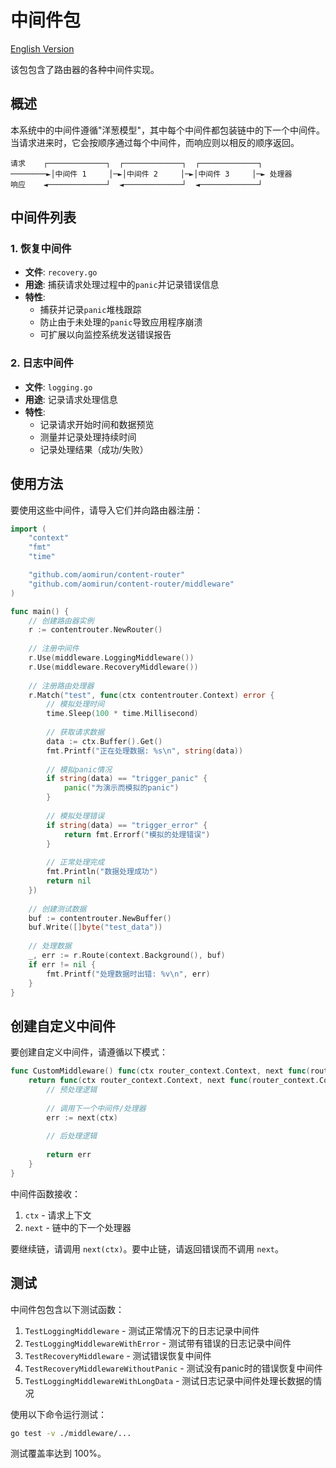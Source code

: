 # 中间件包

[English Version](README_en.md)

该包包含了路由器的各种中间件实现。

## 概述

本系统中的中间件遵循"洋葱模型"，其中每个中间件都包装链中的下一个中间件。当请求进来时，它会按顺序通过每个中间件，而响应则以相反的顺序返回。

```
请求    ┌─────────────┐  ┌─────────────┐  ┌─────────────┐
────────►│中间件 1     │─►│中间件 2     │─►│中间件 3     │─► 处理器
响应    ◄─────────────┘  ◄─────────────┘  ◄─────────────┘
```

## 中间件列表

### 1. 恢复中间件
- **文件**: `recovery.go`
- **用途**: 捕获请求处理过程中的`panic`并记录错误信息
- **特性**:
  - 捕获并记录`panic`堆栈跟踪
  - 防止由于未处理的`panic`导致应用程序崩溃
  - 可扩展以向监控系统发送错误报告

### 2. 日志中间件
- **文件**: `logging.go`
- **用途**: 记录请求处理信息
- **特性**:
  - 记录请求开始时间和数据预览
  - 测量并记录处理持续时间
  - 记录处理结果（成功/失败）

## 使用方法

要使用这些中间件，请导入它们并向路由器注册：

```go
import (
    "context"
    "fmt"
    "time"

    "github.com/aomirun/content-router"
    "github.com/aomirun/content-router/middleware"
)

func main() {
    // 创建路由器实例
    r := contentrouter.NewRouter()
    
    // 注册中间件
    r.Use(middleware.LoggingMiddleware())
    r.Use(middleware.RecoveryMiddleware())
    
    // 注册路由处理器
    r.Match("test", func(ctx contentrouter.Context) error {
        // 模拟处理时间
        time.Sleep(100 * time.Millisecond)
        
        // 获取请求数据
        data := ctx.Buffer().Get()
        fmt.Printf("正在处理数据: %s\n", string(data))
        
        // 模拟panic情况
        if string(data) == "trigger_panic" {
            panic("为演示而模拟的panic")
        }
        
        // 模拟处理错误
        if string(data) == "trigger_error" {
            return fmt.Errorf("模拟的处理错误")
        }
        
        // 正常处理完成
        fmt.Println("数据处理成功")
        return nil
    })
    
    // 创建测试数据
    buf := contentrouter.NewBuffer()
    buf.Write([]byte("test_data"))
    
    // 处理数据
    _, err := r.Route(context.Background(), buf)
    if err != nil {
        fmt.Printf("处理数据时出错: %v\n", err)
    }
}
```

## 创建自定义中间件

要创建自定义中间件，请遵循以下模式：

```go
func CustomMiddleware() func(ctx router_context.Context, next func(router_context.Context) error) error {
    return func(ctx router_context.Context, next func(router_context.Context) error) error {
        // 预处理逻辑
        
        // 调用下一个中间件/处理器
        err := next(ctx)
        
        // 后处理逻辑
        
        return err
    }
}
```

中间件函数接收：
1. `ctx` - 请求上下文
2. `next` - 链中的下一个处理器

要继续链，请调用 `next(ctx)`。要中止链，请返回错误而不调用 `next`。

## 测试

中间件包包含以下测试函数：

1. `TestLoggingMiddleware` - 测试正常情况下的日志记录中间件
2. `TestLoggingMiddlewareWithError` - 测试带有错误的日志记录中间件
3. `TestRecoveryMiddleware` - 测试错误恢复中间件
4. `TestRecoveryMiddlewareWithoutPanic` - 测试没有panic时的错误恢复中间件
5. `TestLoggingMiddlewareWithLongData` - 测试日志记录中间件处理长数据的情况

使用以下命令运行测试：

```bash
go test -v ./middleware/...
```

测试覆盖率达到 100%。